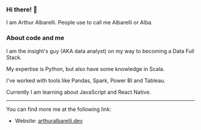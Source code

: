 ### Hi there! 👋

I am Arthur Albarelli. People use to call me Albarelli or Alba.

### About code and me

I am the insight's guy (AKA data analyst) on my way to becoming a Data Full Stack.

My expertise is Python, but also have some knowledge in Scala.

I've worked with tools like Pandas, Spark, Power BI and Tableau.

Currently I am learning about JavaScript and React Native.

---

You can find more me at the following link:
* Website: [arthuralbarelli.dev](https://arthuralbarelli.com/)
